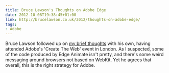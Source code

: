 ```yaml
---
title: Bruce Lawson's Thoughts on Adobe Edge
date: 2012-10-08T19:38:45+01:00
link: http://brucelawson.co.uk/2012/thoughts-on-adobe-edge/
tags:
- Adobe
---
```

Bruce Lawson followed up on [my brief thoughts][1] with his own, having attended Adobe's 'Create The Web' event in London. As I suspected, some of the code produced by Edge Animate isn't pretty, and there's some weird messaging around browsers not based on WebKit. Yet he agrees that overall, this is the right strategy for Adobe.

[1]: /2012/10/adobe_edge/
